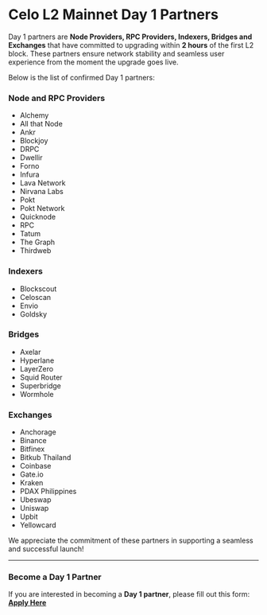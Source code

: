 # Celo L2 Mainnet Day 1 Partners

Day 1 partners are **Node Providers, RPC Providers, Indexers, Bridges and Exchanges** that have committed to upgrading within **2 hours** of the first L2 block.
These partners ensure network stability and seamless user experience from the moment the upgrade goes live.  

Below is the list of confirmed Day 1 partners:  

### Node and RPC Providers

- Alchemy
- All that Node
- Ankr
- Blockjoy
- DRPC
- Dwellir
- Forno
- Infura
- Lava Network
- Nirvana Labs
- Pokt
- Pokt Network
- Quicknode
- RPC
- Tatum
- The Graph
- Thirdweb

### Indexers

- Blockscout
- Celoscan
- Envio
- Goldsky 

### Bridges

- Axelar
- Hyperlane
- LayerZero
- Squid Router
- Superbridge
- Wormhole

### Exchanges

- Anchorage
- Binance
- Bitfinex
- Bitkub Thailand
- Coinbase
- Gate.io
- Kraken
- PDAX Philippines
- Ubeswap
- Uniswap
- Upbit
- Yellowcard

We appreciate the commitment of these partners in supporting a seamless and successful launch!

---

### Become a Day 1 Partner

If you are interested in becoming a **Day 1 partner**, please fill out this form:  
[**Apply Here**](https://docs.google.com/forms/d/e/1FAIpQLScFhKXF08dQON9N58iNq7H1xrZ0URrFozUZOFKwXj7uXjg2dg/viewform?usp=dialog)  
